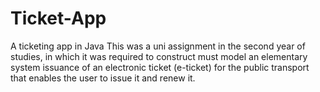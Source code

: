 # Ticket-App
A ticketing app in Java
This was a uni assignment in the second year of studies, in which 
it was required to construct must model an elementary system issuance of an electronic ticket (e-ticket) 
for the public transport that enables the user to issue it and renew it.
